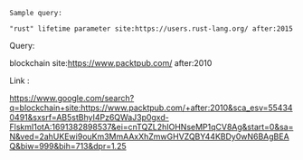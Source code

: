 

```
Sample query:

"rust" lifetime parameter site:https://users.rust-lang.org/ after:2015

```


Query:

blockchain site:https://www.packtpub.com/ after:2010

Link : 

https://www.google.com/search?q=blockchain+site:https://www.packtpub.com/+after:2010&sca_esv=554340491&sxsrf=AB5stBhyI4Pz6QWaJ3p0gxd-FlskmI1otA:1691382898537&ei=cnTQZL2hIOHNseMP1qCV8Ag&start=0&sa=N&ved=2ahUKEwi9ouKm3MmAAxXhZmwGHVZQBY44KBDy0wN6BAgBEAQ&biw=999&bih=713&dpr=1.25